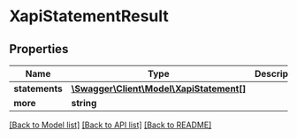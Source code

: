 # XapiStatementResult

## Properties
Name | Type | Description | Notes
------------ | ------------- | ------------- | -------------
**statements** | [**\Swagger\Client\Model\XapiStatement[]**](XapiStatement.md) |  | 
**more** | **string** |  | [optional] 

[[Back to Model list]](../README.md#documentation-for-models) [[Back to API list]](../README.md#documentation-for-api-endpoints) [[Back to README]](../README.md)


